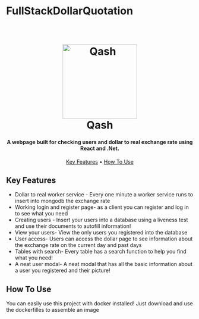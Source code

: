 # FullStackDollarQuotation
<h1 align="center">
  <br>
 <img src="https://i.imgur.com/ZZJb8Zp.png" alt="Qash" width="200">
  <br>
  Qash
  <br>
</h1>

<h4 align="center">A webpage built for checking users and dollar to real exchange rate using React and .Net.</h4>


<p align="center">
  <a href="#key-features">Key Features</a> •
  <a href="#how-to-use">How To Use</a> 

</p>


## Key Features

* Dollar to real worker service - Every one minute a worker service runs to insert into mongodb the exchange rate
* Working login and register page- as a client you can register and log in to see what you need
* Creating users - Insert your users into a database using a liveness test and use their documents to autofill information!
* View your users- View the only users you registered into the database
* User access- Users can access the dollar page to see information about the exchange rate on the current day and past days
* Tables with search- Every table has a search function to help you find what you need!
* A neat user modal- A neat modal that has all the basic information about a user you registered and their picture!

## How To Use

You can easily use this project with docker installed! Just download and use the dockerfilles to assemble an image




